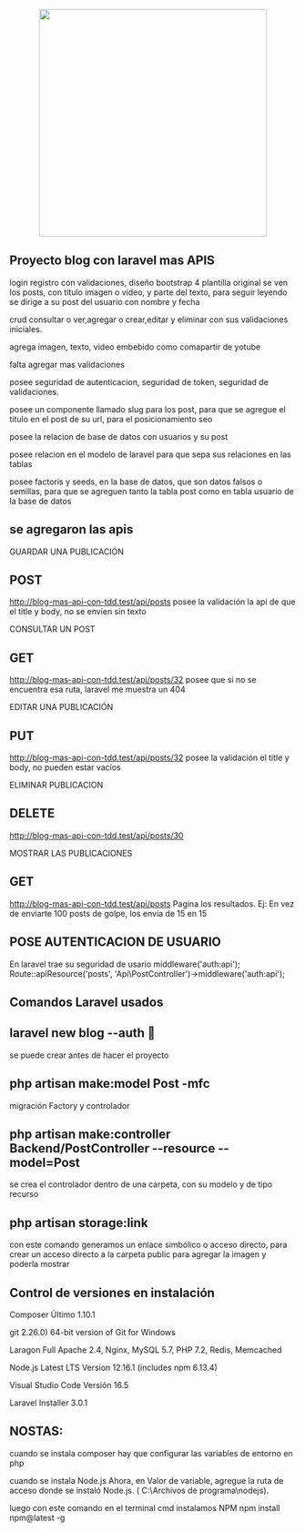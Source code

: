 <p align="center"><img src="https://res.cloudinary.com/dtfbvvkyp/image/upload/v1566331377/laravel-logolockup-cmyk-red.svg" width="400"></p>

## Proyecto blog con laravel mas APIS
login registro con validaciones, diseño bootstrap 4 plantilla original se ven los posts, con titulo imagen o video, y parte del texto, para seguir leyendo se dirige a su post del usuario con nombre y fecha

crud consultar o ver,agregar o crear,editar y eliminar con sus validaciones iniciales.

agrega imagen, texto, video embebido como comapartir de yotube

falta agregar mas validaciones

posee seguridad de autenticacion, seguridad de token, seguridad de validaciones.

posee un componente llamado slug para los post, para que se agregue el titulo en el post de su url, para el posicionamiento seo

posee la relacion de base de datos con usuarios y su post

posee relacion en el modelo de laravel para que sepa sus relaciones en las tablas

posee factoris y seeds, en la base de datos, que son datos falsos o semillas, para que se agreguen tanto la tabla post como en tabla usuario de la base de datos

## se agregaron las apis

GUARDAR UNA PUBLICACIÓN
## POST
http://blog-mas-api-con-tdd.test/api/posts
posee la validación la api de que el title y body, no se envíen sin texto

CONSULTAR UN POST
## GET
http://blog-mas-api-con-tdd.test/api/posts/32
posee que si no se encuentra esa ruta, laravel me muestra un 404

EDITAR UNA PUBLICACIÓN 
## PUT
http://blog-mas-api-con-tdd.test/api/posts/32
posee la validación el title y body, no pueden estar vacíos 

ELIMINAR PUBLICACION
## DELETE
http://blog-mas-api-con-tdd.test/api/posts/30

MOSTRAR LAS PUBLICACIONES
## GET
http://blog-mas-api-con-tdd.test/api/posts
Pagina los resultados. Ej: En vez de enviarte 100 posts de golpe, los envía de 15 en 15

## POSE AUTENTICACION DE USUARIO
En laravel trae su seguridad de usario
middleware('auth:api');
Route::apiResource('posts', 'Api\PostController')->middleware('auth:api');


##  Comandos Laravel usados
## laravel new blog --auth 

se puede crear antes de hacer el proyecto

## php artisan make:model Post -mfc
migración Factory y controlador

## php artisan make:controller Backend/PostController --resource --model=Post
se crea el controlador dentro de una carpeta, con su modelo y de tipo recurso

## php artisan storage:link
con este comando generamos un enlace simbólico o acceso directo, para crear un acceso directo a la carpeta public para agregar la imagen y poderla mostrar

## Control de versiones en instalación
Composer Último 1.10.1

git 2.26.0) 64-bit version of Git for Windows

Laragon Full Apache 2.4, Nginx, MySQL 5.7, PHP 7.2, Redis, Memcached

Node.js Latest LTS Version 12.16.1 (includes npm 6.13.4)

Visual Studio Code Versión 16.5

Laravel Installer 3.0.1

## NOSTAS: 
cuando se instala composer hay que configurar las variables de entorno en php

cuando se instala Node.js Ahora, en Valor de variable, agregue la ruta de acceso donde se instaló Node.js. ( C:\Archivos de programa\nodejs).

luego con este comando en el terminal cmd instalamos NPM npm install npm@latest -g
